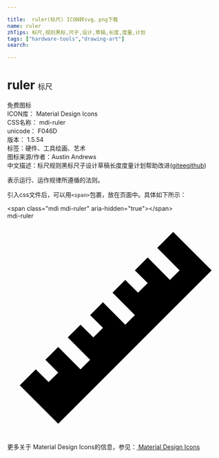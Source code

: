 ```yaml
---

title:  ruler(标尺) ICON转svg、png下载
name: ruler
zhTips: 标尺,规则黑标,尺子,设计,草稿,长度,度量,计划
tags: ["hardware-tools","drawing-art"]
search: 

---
```


# ruler  <small style="font-size: 60%;font-weight: 100">标尺</small>


<div class="detail-page">
<p>
<span><span class="badge-success badge">免费图标</span> </span>
<br/>
<span>
ICON库：
<span class="badge-secondary badge">Material Design Icons</span> 
</span>
<br/>
<span>
CSS名称：
<span class="badge-secondary badge">mdi-ruler</span> 
</span>
<br/>
<span>
unicode：
<span class="badge-secondary badge">F046D</span> 
<copy-btn content='F046D' btn-title=""></copy-btn>
<copy-btn :content='String.fromCodePoint(parseInt("F046D", 16))' btn-title="复制U"></copy-btn>
</span>
<br/>
<span>
版本：
<span class="badge-secondary badge">1.5.54</span> 
</span><br/><span>标签：<span class="badge-light badge"><router-link to="/tags/hardware-tools.html">硬件、工具</router-link></span><span class="badge-light badge"><router-link to="/tags/drawing-art.html">绘画、艺术</router-link></span></span>
<br/>
<span>图标来源/作者：<span class="badge-light badge">Austin Andrews</span></span> 
<br/>
<span class="zh-detail">中文描述：<span class="badge-primary badge">标尺</span><span class="badge-primary badge">规则黑标</span><span class="badge-primary badge">尺子</span><span class="badge-primary badge">设计</span><span class="badge-primary badge">草稿</span><span class="badge-primary badge">长度</span><span class="badge-primary badge">度量</span><span class="badge-primary badge">计划</span><span class="help-link"><span>帮助改进</span>(<a href="https://gitee.com/liuwave/icon-helper/edit/master/json/material/ruler.json" target="_blank" rel="noopener noreferrer">gitee</a><a href="https://github.com/liuwave/icon-helper/edit/master/json/material/ruler.json" target="_blank" rel="noopener noreferrer">github</a></span>)</span><br/>
</p>
</div><div class="description description alert alert-light">表示运行、运作规律所遵循的法则。</div>
<div class="alert alert-dark">
  <i class="mdi mdi-ruler mdi-48px"></i>
  <i class="mdi mdi-ruler mdi-36px"></i>
  <i class="mdi mdi-ruler mdi-24px"></i>
  <i class="mdi mdi-ruler mdi-18px"></i>
</div>
<div>
  <p>引入css文件后，可以用<code>&lt;span&gt;</code>包裹，放在页面中。具体如下所示：    
  </p>
  <div class="alert alert-primary" style="font-size: 14px">
    &lt;span class="mdi mdi-ruler" aria-hidden="true"&gt;&lt;/span&gt;
    <copy-btn content='<span class="mdi mdi-ruler" aria-hidden="true"></span>'></copy-btn>
  </div>
  <div class="alert alert-secondary">
    <i class="mdi mdi-ruler"
    style="font-size: 24px"
    aria-hidden="true"></i> mdi-ruler
    <copy-btn content="mdi-ruler" btn-title="复制图标名称"></copy-btn>
  </div>
</div>
<div id="svg" class="svg-wrap">
<svg xmlns="http://www.w3.org/2000/svg" viewBox="0 0 24 24"><path d="M1.39,18.36L3.16,16.6L4.58,18L5.64,16.95L4.22,15.54L5.64,14.12L8.11,16.6L9.17,15.54L6.7,13.06L8.11,11.65L9.53,13.06L10.59,12L9.17,10.59L10.59,9.17L13.06,11.65L14.12,10.59L11.65,8.11L13.06,6.7L14.47,8.11L15.54,7.05L14.12,5.64L15.54,4.22L18,6.7L19.07,5.64L16.6,3.16L18.36,1.39L22.61,5.64L5.64,22.61L1.39,18.36Z" /></svg>
</div>
<detail full-name='mdi-ruler'></detail>
    
<div><p>更多关于 Material Design Icons的信息，参见：<a target="_blank" href="https://iconhelper.cn/material.html"> Material Design Icons</a>
</p></div>
